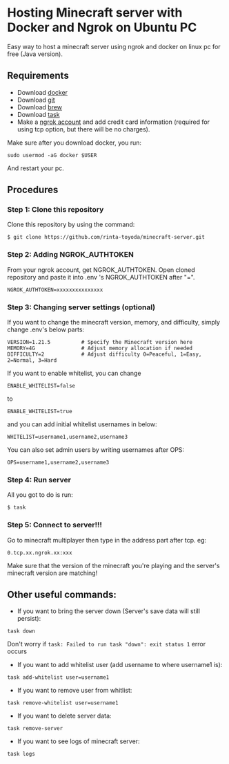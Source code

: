 # Hosting Minecraft server with Docker and Ngrok on Ubuntu PC
Easy way to host a minecraft server using ngrok and docker on linux pc for free (Java version).

## Requirements
- Download [docker](https://docs.docker.com/desktop/setup/install/linux/)
- Download [git](https://git-scm.com/downloads/linux)
- Download [brew](https://brew.sh/)
- Download [task](https://taskfile.dev/installation/)
- Make a [ngrok account](https://www.google.com/url?sa=t&source=web&rct=j&opi=89978449&url=https://dashboard.ngrok.com/signup&ved=2ahUKEwjSmPyv7eOMAxUyR2wGHaw0DEQQFnoECAkQAQ&usg=AOvVaw0Eem619whOco8fyiLYYfC6) and add credit card information (required for using tcp option, but there will be no charges).

Make sure after you download docker, you run:
```
sudo usermod -aG docker $USER
```
And restart your pc.

## Procedures

### Step 1: Clone this repository
Clone this repository by using the command:
```
$ git clone https://github.com/rinta-toyoda/minecraft-server.git
```

### Step 2: Adding NGROK_AUTHTOKEN
From your ngrok account, get NGROK_AUTHTOKEN. Open cloned repository and paste it into .env 's NGROK_AUTHTOKEN after "=".
```
NGROK_AUTHTOKEN=xxxxxxxxxxxxxxx
```

### Step 3: Changing server settings (optional)
If you want to change the minecraft version, memory, and difficulty, simply change .env's below parts:
```
VERSION=1.21.5          # Specify the Minecraft version here
MEMORY=4G               # Adjust memory allocation if needed
DIFFICULTY=2            # Adjust difficulty 0=Peaceful, 1=Easy, 2=Normal, 3=Hard    
```

If you want to enable whitelist, you can change
```
ENABLE_WHITELIST=false
```
to
```
ENABLE_WHITELIST=true
```
and you can add initial whitelist usernames in below:
```
WHITELIST=username1,username2,username3
```

You can also set admin users by writing usernames after OPS:
```
OPS=username1,username2,username3
```

### Step 4: Run server
All you got to do is run:
```
$ task
```

### Step 5: Connect to server!!!
Go to minecraft multiplayer then type in the address part after tcp.
eg:
```
0.tcp.xx.ngrok.xx:xxx
```

Make sure that the version of the minecraft you're playing and the server's minecraft version are matching!


## Other useful commands:
- If you want to bring the server down (Server's save data will still persist):
```
task down
```
Don't worry if `task: Failed to run task "down": exit status 1` error occurs


- If you want to add whitelist user (add username to where username1 is):
```
task add-whitelist user=username1
```

- If you want to remove user from whitlist:
 ```
task remove-whitelist user=username1
```

- If you want to delete server data:
```
task remove-server
```

- If you want to see logs of minecraft server:
```
task logs
```
